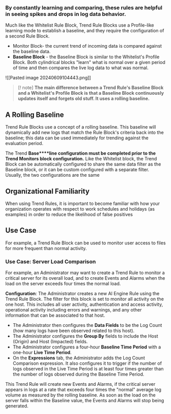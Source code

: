 
### **By constantly learning and comparing, these rules are helpful in seeing spikes and drops in log data behavior.**

Much like the Whitelist Rule Block, Trend Rule Blocks use a Profile-like learning mode to establish a baseline, and they require the configuration of a second Rule Block.

- Monitor Block- the current trend of incoming data is compared against the baseline data.
- **Baseline Block** - the Baseline Block is similar to the Whitelist's Profile Block. Both cylindrical blocks "learn" what is normal over a given period of time and then compares the live log data to what was normal.


![[Pasted image 20240609104443.png]]


>[! note]
>**The main difference between a Trend Rule's Baseline Block and a Whitelist's Profile Block is that a Baseline Block continuously updates itself and forgets old stuff. It uses a rolling baseline.**


## A Rolling Baseline

Trend Rule Blocks use a concept of a rolling baseline. This baseline will dynamically add new logs that match the Rule Block's criteria back into the baseline; this data can be used immediately for trending against the evaluation period.

The Trend **Base****line configuration must be completed prior to the Trend Monitors block configuration.** Like the Whitelist block, the Trend Block can be automatically configured to share the same data filter as the Baseline block, or it can be custom configured with a separate filter. Usually, the two configurations are the same

## Organizational Familiarity

When using Trend Rules, it is important to become familiar with how your organization operates with respect to work schedules and holidays (as examples) in order to reduce the likelihood of false positives


## Use Case

For example, a Trend Rule Block can be used to monitor user access to files for more frequent than normal activity.


### Use Case: Server Load Comparison

For example, an Administrator may want to create a Trend Rule to monitor a critical server for its overall load, and to create Events and Alarms when the load on the server exceeds four times the normal load.

**Configuration**: The Administrator creates a new AI Engine Rule using the Trend Rule Block. The filter for this block is set to monitor all activity on the one host. This includes all user activity, authentication and access activity, operational activity including errors and warnings, and any other information that can be associated to that host.

- The Administrator then configures the **Data Fields** to be the Log Count (how many logs have been observed related to this host).
- The Administrator configures the **Group By** fields to include the Host (Origin) and Host (Impacted) fields.
- The Administrator configures a four-hour **Baseline Time Period** with a one-hour **Live Time Period**.
- On the **Expressions** tab, the Administrator adds the Log Count Comparison expression. It also configures it to trigger if the number of logs observed in the Live Time Period is at least four times greater than the number of logs observed during the Baseline Time Period.

This Trend Rule will create new Events and Alarms, if the critical server appears in logs at a rate that exceeds four times the "normal" average log volume as measured by the rolling baseline. As soon as the load on the server falls within the Baseline value, the Events and Alarms will stop being generated.